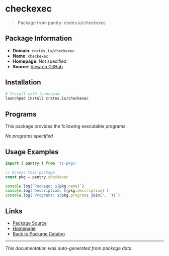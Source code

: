 # checkexec

> Package from pantry: crates.io/checkexec

## Package Information

- **Domain**: `crates.io/checkexec`
- **Name**: `checkexec`
- **Homepage**: Not specified
- **Source**: [View on GitHub](https://github.com/pkgxdev/pantry/tree/main/projects/crates.io/checkexec/package.yml)

## Installation

```bash
# Install with launchpad
launchpad install crates.io/checkexec
```

## Programs

This package provides the following executable programs:

*No programs specified*

## Usage Examples

```typescript
import { pantry } from 'ts-pkgx'

// Access this package
const pkg = pantry.checkexec

console.log(`Package: ${pkg.name}`)
console.log(`Description: ${pkg.description}`)
console.log(`Programs: ${pkg.programs.join(', ')}`)
```

## Links

- [Package Source](https://github.com/pkgxdev/pantry/tree/main/projects/crates.io/checkexec/package.yml)
- [Homepage](#)
- [Back to Package Catalog](../../../package-catalog.md)

---

*This documentation was auto-generated from package data.*

